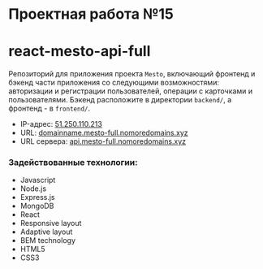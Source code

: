 # Проектная работа №15

# react-mesto-api-full
Репозиторий для приложения проекта `Mesto`, включающий фронтенд и бэкенд части приложения со следующими возможностями: авторизации и регистрации пользователей, операции с карточками и пользователями. Бэкенд расположите в директории `backend/`, а фронтенд - в `frontend/`. 
  
- IP-адрес: [51.250.110.213](http://51.250.110.213 )
- URL: [domainname.mesto-full.nomoredomains.xyz](https://domainname.mesto-full.nomoredomains.xyz)
- URL сервера: [api.mesto-full.nomoredomains.xyz](https://api.mesto-full.nomoredomains.xyz)

### Задействованные технологии:

-   Javascript
-   Node.js
-   Express.js
-   MongoDB
-   React
-   Responsive layout
-   Adaptive layout
-   BEM technology
-   HTML5
-   CSS3